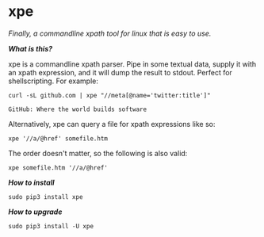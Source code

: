 # xpe

*Finally, a commandline xpath tool for linux that is easy to use.*

***What is this?***

xpe is a commandline xpath parser. Pipe in some textual data, supply it with an xpath expression, and it will dump the result to stdout. Perfect for shellscripting. For example:
    
    curl -sL github.com | xpe "//meta[@name='twitter:title']"

    GitHub: Where the world builds software
    
Alternatively, xpe can query a file for xpath expressions like so:

    xpe '//a/@href' somefile.htm

The order doesn't matter, so the following is also valid:

    xpe somefile.htm '//a/@href'

***How to install***

    sudo pip3 install xpe

***How to upgrade***

    sudo pip3 install -U xpe
